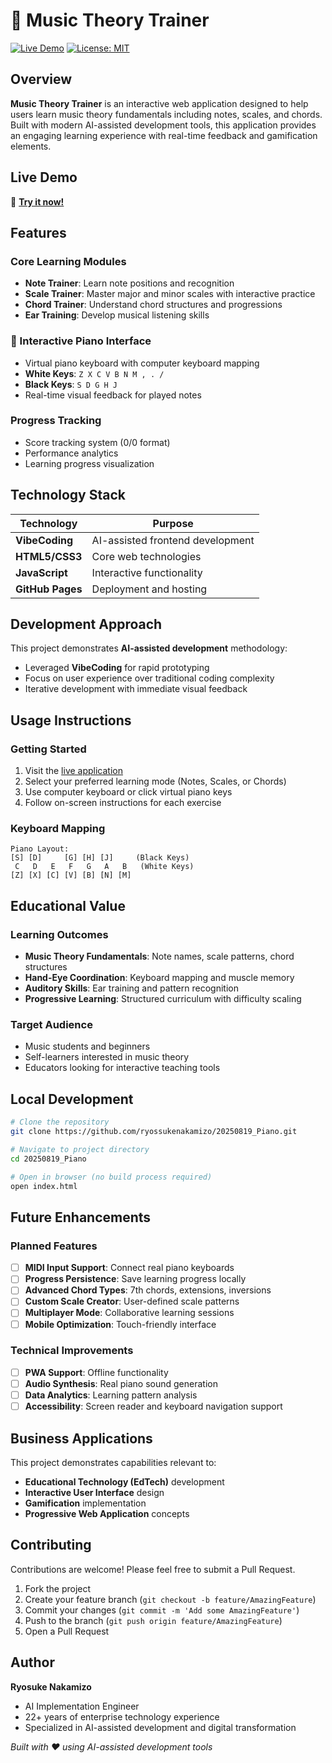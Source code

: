 # 🎹 Music Theory Trainer

[![Live Demo](https://img.shields.io/badge/Live%20Demo-GitHub%20Pages-blue)](https://ryossukenakamizo.github.io/20250819_Piano/)
[![License: MIT](https://img.shields.io/badge/License-MIT-yellow.svg)](LICENSE)

## Overview

**Music Theory Trainer** is an interactive web application designed to help users learn music theory fundamentals including notes, scales, and chords. Built with modern AI-assisted development tools, this application provides an engaging learning experience with real-time feedback and gamification elements.

## Live Demo

🔗 **[Try it now!](https://ryossukenakamizo.github.io/20250819_Piano/)**

## Features

### Core Learning Modules
- **Note Trainer**: Learn note positions and recognition
- **Scale Trainer**: Master major and minor scales with interactive practice
- **Chord Trainer**: Understand chord structures and progressions
- **Ear Training**: Develop musical listening skills

### 🎹 Interactive Piano Interface
- Virtual piano keyboard with computer keyboard mapping
- **White Keys**: `Z X C V B N M , . /`
- **Black Keys**: `S D G H J`
- Real-time visual feedback for played notes

### Progress Tracking
- Score tracking system (0/0 format)
- Performance analytics
- Learning progress visualization

## Technology Stack

| Technology | Purpose |
|------------|---------|
| **VibeCoding** | AI-assisted frontend development |
| **HTML5/CSS3** | Core web technologies |
| **JavaScript** | Interactive functionality |
| **GitHub Pages** | Deployment and hosting |

## Development Approach

This project demonstrates **AI-assisted development** methodology:
- Leveraged **VibeCoding** for rapid prototyping
- Focus on user experience over traditional coding complexity
- Iterative development with immediate visual feedback

## Usage Instructions

### Getting Started
1. Visit the [live application](https://ryossukenakamizo.github.io/20250819_Piano/)
2. Select your preferred learning mode (Notes, Scales, or Chords)
3. Use computer keyboard or click virtual piano keys
4. Follow on-screen instructions for each exercise

### Keyboard Mapping
```
Piano Layout:
[S] [D]     [G] [H] [J]     (Black Keys)
 C   D   E   F   G   A   B   (White Keys)
[Z] [X] [C] [V] [B] [N] [M]
```

## Educational Value

### Learning Outcomes
- **Music Theory Fundamentals**: Note names, scale patterns, chord structures
- **Hand-Eye Coordination**: Keyboard mapping and muscle memory
- **Auditory Skills**: Ear training and pattern recognition
- **Progressive Learning**: Structured curriculum with difficulty scaling

### Target Audience
- Music students and beginners
- Self-learners interested in music theory
- Educators looking for interactive teaching tools

## Local Development

```bash
# Clone the repository
git clone https://github.com/ryossukenakamizo/20250819_Piano.git

# Navigate to project directory
cd 20250819_Piano

# Open in browser (no build process required)
open index.html
```

## Future Enhancements

### Planned Features
- [ ] **MIDI Input Support**: Connect real piano keyboards
- [ ] **Progress Persistence**: Save learning progress locally
- [ ] **Advanced Chord Types**: 7th chords, extensions, inversions
- [ ] **Custom Scale Creator**: User-defined scale patterns
- [ ] **Multiplayer Mode**: Collaborative learning sessions
- [ ] **Mobile Optimization**: Touch-friendly interface

### Technical Improvements
- [ ] **PWA Support**: Offline functionality
- [ ] **Audio Synthesis**: Real piano sound generation
- [ ] **Data Analytics**: Learning pattern analysis
- [ ] **Accessibility**: Screen reader and keyboard navigation support

## Business Applications

This project demonstrates capabilities relevant to:
- **Educational Technology (EdTech)** development
- **Interactive User Interface** design
- **Gamification** implementation
- **Progressive Web Application** concepts

## Contributing

Contributions are welcome! Please feel free to submit a Pull Request.

1. Fork the project
2. Create your feature branch (`git checkout -b feature/AmazingFeature`)
3. Commit your changes (`git commit -m 'Add some AmazingFeature'`)
4. Push to the branch (`git push origin feature/AmazingFeature`)
5. Open a Pull Request


## Author

**Ryosuke Nakamizo**
- AI Implementation Engineer
- 22+ years of enterprise technology experience
- Specialized in AI-assisted development and digital transformation

*Built with ❤️ using AI-assisted development tools*
